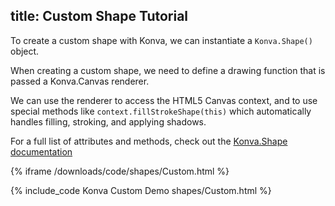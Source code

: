 title: Custom Shape Tutorial
---

To create a custom shape with Konva, we can instantiate a `Konva.Shape()` object.

When creating a custom shape, we need to define a drawing function that is passed a Konva.Canvas renderer.

We can use the renderer to access the HTML5 Canvas context, and to use special methods like `context.fillStrokeShape(this)` which automatically handles filling, stroking, and applying shadows.

For a full list of attributes and methods, check out the [Konva.Shape documentation](https://konvajs.github.io/api/Konva.Shape.html)

{% iframe /downloads/code/shapes/Custom.html %}

{% include_code Konva Custom Demo shapes/Custom.html %}
